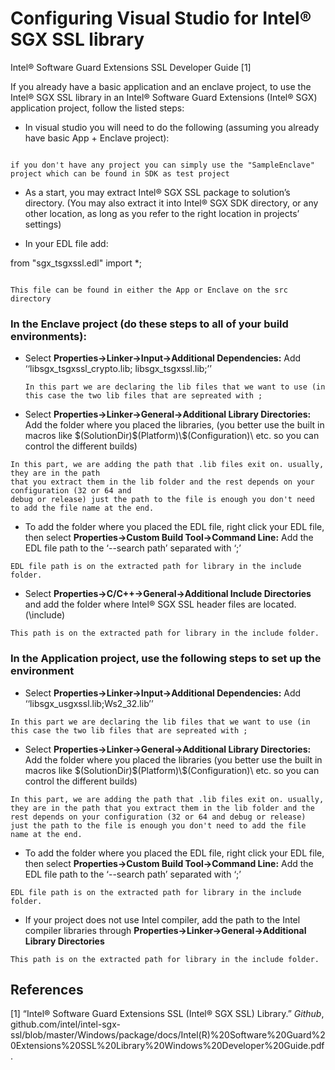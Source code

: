 
# Configuring Visual Studio for Intel® SGX SSL library

  

Intel® Software Guard Extensions SSL Developer Guide [1]

  

If you already have a basic application and an enclave project, to use the Intel® SGX SSL library in an Intel® Software Guard Extensions (Intel® SGX) application project, follow the listed steps:

  

- In visual studio you will need to do the following (assuming you already have basic App + Enclave project):

```

if you don't have any project you can simply use the "SampleEnclave" project which can be found in SDK as test project

``` 

- As a start, you may extract Intel® SGX SSL package to solution’s directory. (You may also extract it into Intel® SGX SDK directory, or any other location, as long as you refer to the right location in projects’ settings)


- In your EDL file add:

from "sgx_tsgxssl.edl" import *;

```

This file can be found in either the App or Enclave on the src directory

```


### In the **Enclave** project (do these steps to all of your build environments):

  

- Select **Properties->Linker->Input->Additional Dependencies:**
Add ‘‘libsgx_tsgxssl_crypto.lib; libsgx_tsgxssl.lib;’’

	```
	In this part we are declaring the lib files that we want to use (in this case the two lib files that are sepreated with ;
	```

- Select **Properties->Linker->General->Additional Library Directories:**
Add the folder where you placed the libraries, (you better use the built in macros like \$(SolutionDir)\$(Platform)\\$(Configuration)\ etc. so you can control the different builds)

```
In this part, we are adding the path that .lib files exit on. usually, they are in the path
that you extract them in the lib folder and the rest depends on your configuration (32 or 64 and
debug or release) just the path to the file is enough you don't need to add the file name at the end.
```

- To add the folder where you placed the EDL file, right click your EDL file, then select **Properties->Custom Build Tool->Command Line:**
Add the EDL file path to the ‘--search path’ separated with ‘;’

```
EDL file path is on the extracted path for library in the include folder.
```
  - Select **Properties->C/C++->General->Additional Include Directories** and add the folder where Intel® SGX SSL header files are located. (<path  to  the  package>\include)
```
This path is on the extracted path for library in the include folder.
```

  
  
  

### In the **Application** project, use the following steps to set up the environment

  

- Select **Properties->Linker->Input->Additional Dependencies:** Add ‘‘libsgx_usgxssl.lib;Ws2_32.lib’’

```
In this part we are declaring the lib files that we want to use (in this case the two lib files that are sepreated with ;
```

- Select **Properties->Linker->General->Additional Library Directories:** Add the folder where you placed the libraries (you better use the built in macros like \$(SolutionDir)\$(Platform)\\$(Configuration)\ etc. so you can control the different builds)

```
In this part, we are adding the path that .lib files exit on. usually, they are in the path that you extract them in the lib folder and the rest depends on your configuration (32 or 64 and debug or release) just the path to the file is enough you don't need to add the file name at the end.
```

- To add the folder where you placed the EDL file, right click your EDL file, then select **Properties->Custom Build Tool->Command Line:**
Add the EDL file path to the ‘--search path’ separated with ‘;’

```
EDL file path is on the extracted path for library in the include folder.
```

 
- If your project does not use Intel compiler, add the path to the Intel compiler libraries through **Properties->Linker->General->Additional Library Directories**

```
This path is on the extracted path for library in the include folder.
```

  

## References

[1] “Intel® Software Guard Extensions SSL (Intel® SGX SSL) Library.” _Github_, github.com/intel/intel-sgx-ssl/blob/master/Windows/package/docs/Intel(R)%20Software%20Guard%20Extensions%20SSL%20Library%20Windows%20Developer%20Guide.pdf.
